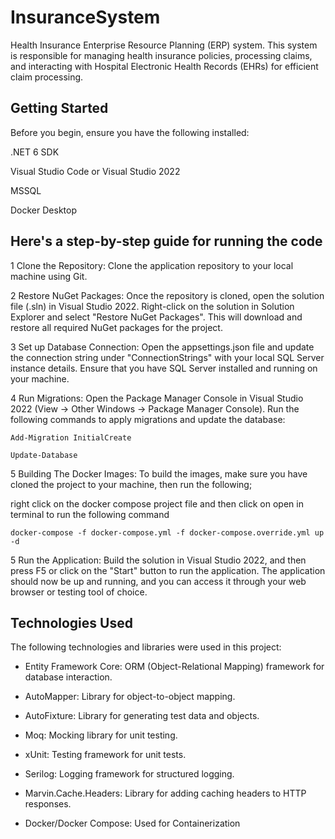 # InsuranceSystem
Health Insurance Enterprise Resource Planning (ERP) system. 
This system is responsible for managing health insurance
policies, processing claims, and interacting with Hospital Electronic Health Records (EHRs) for
efficient claim processing. 
## Getting Started
Before you begin, ensure you have the following installed:

.NET 6 SDK

Visual Studio Code or Visual Studio 2022

MSSQL

Docker Desktop

## Here's a step-by-step guide for running the code
1 Clone the Repository: Clone the application repository to your local machine using Git. 

2 Restore NuGet Packages: Once the repository is cloned, open the solution file (.sln) in Visual Studio 2022. Right-click on the solution in Solution Explorer and select "Restore NuGet Packages". This will download and restore all required NuGet packages for the project.

3 Set up Database Connection: Open the appsettings.json file and update the connection string under "ConnectionStrings" with your local SQL Server instance details. Ensure that you have SQL Server installed and running on your machine.

4 Run Migrations: Open the Package Manager Console in Visual Studio 2022 (View -> Other Windows -> Package Manager Console). 
Run the following commands to apply migrations and update the database:
```
Add-Migration InitialCreate
```
```
Update-Database
```

5 Building The Docker Images: To build the images, make sure you have cloned the project to your machine, then run the following;

right click on the docker compose project file and then click on open in terminal to run the following command

```
docker-compose -f docker-compose.yml -f docker-compose.override.yml up -d
```
5 Run the Application: Build the solution in Visual Studio 2022, and then press F5 or click on the "Start" button to run the application. The application should now be up and running, and you can access it through your web browser or testing tool of choice.

## Technologies Used

The following technologies and libraries were used in this project:

- Entity Framework Core: ORM (Object-Relational Mapping) framework for database interaction.
  
- AutoMapper: Library for object-to-object mapping.
  
- AutoFixture: Library for generating test data and objects.
  
- Moq: Mocking library for unit testing.
  
- xUnit: Testing framework for unit tests.
  
- Serilog: Logging framework for structured logging.
  
- Marvin.Cache.Headers: Library for adding caching headers to HTTP responses.

- Docker/Docker Compose: Used for Containerization
